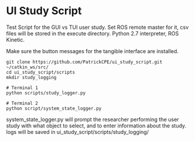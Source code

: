 # UI Study Script


Test Script for the GUI vs TUI user study. Set ROS remote master for it, csv files will be stored in the execute directory. Python 2.7 interpreter, ROS Kinetic.

Make sure the button messages for the tangible interface are installed.
```shell
git clone https://github.com/PatrickCPE/ui_study_script.git ~/catkin_ws/src/  
cd ui_study_script/scripts
mkdir study_logging  

# Terminal 1
python scripts/study_logger.py

# Terminal 2
python script/system_state_logger.py
```

system_state_logger.py will prompt the researcher performing the user study with what object to select, and to enter 
information about the study. logs will be saved in ui_study_script/scripts/study_logging/